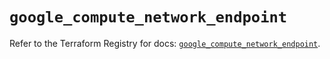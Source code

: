 # `google_compute_network_endpoint`

Refer to the Terraform Registry for docs: [`google_compute_network_endpoint`](https://registry.terraform.io/providers/hashicorp/google/4.85.0/docs/resources/compute_network_endpoint).
